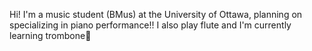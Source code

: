 Hi! I'm a music student (BMus) at the University of Ottawa, planning on specializing in piano performance!! I also play flute and I'm currently learning trombone🎵
